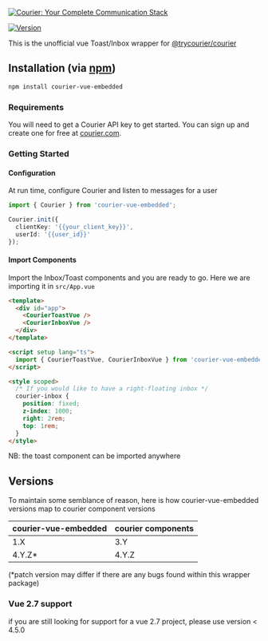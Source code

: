 [![Courier: Your Complete Communication Stack](https://marketing-assets-public.s3.us-west-1.amazonaws.com/github_nodejs.png)](https://courier.com)

<a href="https://www.npmjs.com/package/courier-vue-embedded"><img src="https://img.shields.io/npm/v/courier-vue-embedded.svg?sanitize=true" alt="Version"></a>

This is the unofficial vue Toast/Inbox wrapper for [@trycourier/courier](https://github.com/trycourier/courier-node)

## Installation (via [npm](https://www.npmjs.com/package/ArcticGizmo/courier-vue-embedded))

```bash
npm install courier-vue-embedded
```

### Requirements

You will need to get a Courier API key to get started. You can sign up and create one for free at
[courier.com](https://courier.com).

### Getting Started

#### Configuration

At run time, configure Courier and listen to messages for a user

```ts
import { Courier } from 'courier-vue-embedded';

Courier.init({
  clientKey: '{{your_client_key}}',
  userId: '{{user_id}}'
});
```

#### Import Components

Import the Inbox/Toast components and you are ready to go. Here we are importing it in `src/App.vue`

```html
<template>
  <div id="app">
    <CourierToastVue />
    <CourierInboxVue />
  </div>
</template>

<script setup lang="ts">
  import { CourierToastVue, CourierInboxVue } from 'courier-vue-embedded';
</script>

<style scoped>
  /* If you would like to have a right-floating inbox */
  courier-inbox {
    position: fixed;
    z-index: 1000;
    right: 2rem;
    top: 1rem;
  }
</style>
```

NB: the toast component can be imported anywhere

## Versions

To maintain some semblance of reason, here is how courier-vue-embedded versions map to courier component versions

| courier-vue-embedded | courier components |
| -------------------- | ------------------ |
| 1.X                  | 3.Y                |
| 4.Y.Z\*              | 4.Y.Z              |

(\*patch version may differ if there are any bugs found within this wrapper package)

### Vue 2.7 support
if you are still looking for support for a vue 2.7 project, please use version < 4.5.0
